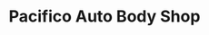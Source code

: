 ---
title: "Pacifico Auto Body Shop"
url: /philadelphia/pacifico-auto-body-shop/
shop: Autowerkstatt
---